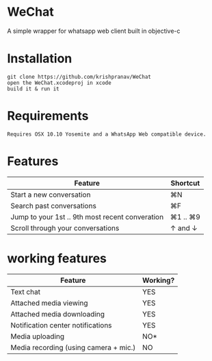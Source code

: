 # WeChat
A simple wrapper for whatsapp web client built in objective-c

# Installation
```
git clone https://github.com/krishpranav/WeChat
open the WeChat.xcodeproj in xcode
build it & run it
```

# Requirements
```
Requires OSX 10.10 Yosemite and a WhatsApp Web compatible device.
```

# Features


| Feature                                        | Shortcut  |
|------------------------------------------------|-----------|
| Start a new conversation                       | ⌘N        |
| Search past conversations                      | ⌘F        |
| Jump to your 1st .. 9th most recent converation| ⌘1 .. ⌘9  |
| Scroll through your conversations              | ↑ and ↓   |

# working features


| Feature                                 | Working?  |
|-----------------------------------------|-----------|
| Text chat                               | YES       |
| Attached media viewing                  | YES       |
| Attached media downloading              | YES       |
| Notification center notifications       | YES       |
| Media uploading                         | NO\*       |
| Media recording (using camera + mic.)   | NO        |
